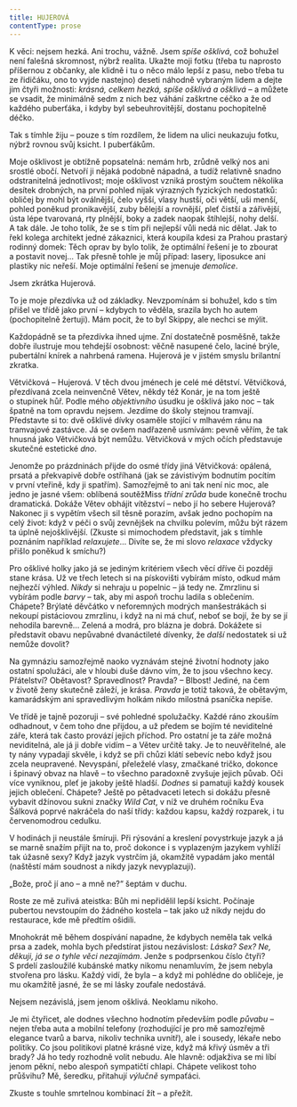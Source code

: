 ```yaml
---
title: HUJEROVÁ
contentType: prose
---
```


  

K věci: nejsem hezká. Ani trochu, vážně. Jsem _spíše ošklivá_, což bohužel není falešná skromnost, nýbrž realita. Ukažte moji fotku (třeba tu naprosto příšernou z občanky, ale klidně i tu o něco málo lepší z pasu, nebo třeba tu ze řidičáku, ono to vyjde nastejno) deseti náhodně vybraným lidem a dejte jim čtyři možnosti: _krásná, celkem hezká, spíše ošklivá a ošklivá_ – a můžete se vsadit, že minimálně sedm z nich bez váhání zaškrtne céčko a že od každého puberťáka, i kdyby byl sebeuhrovitější, dostanu pochopitelně déčko.

Tak s tímhle žiju – pouze s tím rozdílem, že lidem na ulici neukazuju fotku, nýbrž rovnou svůj ksicht. I puberťákům.

Moje ošklivost je obtížně popsatelná: nemám hrb, zrůdně velký nos ani srostlé obočí. Netvoří ji nějaká podobně nápadná, a tudíž relativně snadno odstranitelná jednotlivost; moje ošklivost vzniká prostým součtem několika desítek drobných, na první pohled nijak výrazných fyzických nedostatků: obličej by mohl být oválnější, čelo vyšší, vlasy hustší, oči větší, uši menší, pohled poněkud pronikavější, zuby bělejší a rovnější, pleť čistší a zářivější, ústa lépe tvarovaná, rty plnější, boky a zadek naopak štíhlejší, nohy delší. A tak dále. Je toho tolik, že se s tím při nejlepší vůli nedá nic dělat. Jak to řekl kolega architekt jedné zákaznici, která koupila kdesi za Prahou prastarý rodinný domek: Těch oprav by bylo tolik, že optimální řešení je to zbourat a postavit novej… Tak přesně tohle je můj případ: lasery, liposukce ani plastiky nic neřeší. Moje optimální řešení se jmenuje _demolice_.

  

Jsem zkrátka Hujerová.

To je moje přezdívka už od základky. Nevzpomínám si bohužel, kdo s tím přišel ve třídě jako první – kdybych to věděla, srazila bych ho autem (pochopitelně žertuji). Mám pocit, že to byl Skippy, ale nechci se mýlit.

Každopádně se ta přezdívka ihned ujme. Zní dostatečně posměšně, takže dobře ilustruje mou tehdejší osobnost: věčně nasupené čelo, laciné brýle, pubertální knírek a nahrbená ramena. Hujerová je v jistém smyslu brilantní zkratka.

Větvičková – Hujerová. V těch dvou jménech je celé mé dětství. Větvičková, přezdívaná zcela neinvenčně Větev, někdy též Konár, je na tom ještě o stupínek hůř. Podle mého _objektivního_ úsudku je ošklivá jako noc – tak špatně na tom opravdu nejsem. Jezdíme do školy stejnou tramvají. Představte si to: dvě ošklivé dívky osaměle stojící v mlhavém ránu na tramvajové zastávce. Já se ovšem nadřazeně usmívám: pevně věřím, že tak hnusná jako Větvičková být nemůžu. Větvičková v mých očích představuje skutečné estetické _dno_.

Jenomže po prázdninách přijde do osmé třídy jiná Větvičková: opálená, prsatá a překvapivě dobře ostříhaná (jak se závistivým bodnutím pocítím v první vteřině, kdy ji spatřím). Samozřejmě to ani tak není nic moc, ale jedno je jasné všem: oblíbená soutěžMiss _třídní zrůda_ bude konečně trochu dramatická. Dokáže Větev obhájit vítězství – nebo jí ho sebere Hujerová? Nakonec ji s vypětím všech sil těsně porazím, avšak jedno pochopím na celý život: když v péči o svůj zevnějšek na chvilku polevím, můžu být rázem ta úplně nejošklivější. (Zkuste si mimochodem představit, jak s tímhle poznáním například _relaxujete_… Divíte se, že mi slovo _relaxace_ vždycky přišlo poněkud k smíchu?)

  

Pro ošklivé holky jako já se jediným kritériem všech věcí dříve či později stane krása. Už ve třech letech si na pískovišti vybírám místo, odkud mám nejhezčí výhled. _Nikdy_ si nehraju u popelnic – já tedy ne. Zmrzlinu si vybírám podle _barvy_ – tak, aby mi aspoň trochu ladila s oblečením. Chápete? Brýlaté děvčátko v neforemných modrých manšestrákách si nekoupí pistáciovou zmrzlinu, i když na ni má chuť, neboť se bojí, že by se jí nehodila barevně… Zelená a modrá, pro blázna je dobrá. Dokážete si představit obavu nepůvabné dvanáctileté dívenky, že _další_ nedostatek si už nemůže dovolit?

Na gymnáziu samozřejmě naoko vyznávám stejné životní hodnoty jako ostatní spolužáci, ale v hloubi duše dávno vím, že to jsou všechno kecy. Přátelství? Obětavost? Spravedlnost? Pravda? – Blbost! Jediné, na čem v životě ženy skutečně záleží, je krása. _Pravda_ je totiž taková, že obětavým, kamarádským ani spravedlivým holkám nikdo milostná psaníčka nepíše.

Ve třídě je tajně pozoruji – své pohledné spolužačky. Každé ráno zkouším odhadnout, v čem toho dne přijdou, a už předem se bojím té neviditelné záře, která tak často provází jejich příchod. Pro ostatní je ta záře možná neviditelná, ale já ji dobře vidím – a Větev určitě taky. Je to neuvěřitelné, ale ty nány vypadají skvěle, i když se při chůzi klátí sebevíc nebo když jsou zcela neupravené. Nevyspání, přeleželé vlasy, zmačkané tričko, dokonce i špinavý obvaz na hlavě – to všechno paradoxně zvyšuje jejich půvab. Oči více vyniknou, pleť je jakoby ještě hladší. _Dodnes_ si pamatuji každý kousek jejich oblečení. Chápete? Ještě po pětadvaceti letech si dokážu přesně vybavit džínovou sukni značky _Wild Cat_, v níž ve druhém ročníku Eva Šálková poprvé nakráčela do naší třídy: každou kapsu, každý rozparek, i tu červenomodrou cedulku.

  

V hodinách ji neustále šmíruji. Při rýsování a kreslení povystrkuje jazyk a já se marně snažím přijít na to, proč dokonce i s vyplazeným jazykem vyhlíží tak úžasně sexy? Když jazyk vystrčím já, okamžitě vypadám jako mentál (naštěstí mám soudnost a nikdy jazyk nevyplazuji).

„Bože, proč jí ano – a mně ne?“ šeptám v duchu.

Roste ze mě zuřivá ateistka: Bůh mi nepřidělil lepší ksicht. Počínaje pubertou nevstoupím do žádného kostela – tak jako už nikdy nejdu do restaurace, kde mě předtím ošidili.

  

Mnohokrát mě během dospívání napadne, že kdybych neměla tak velká prsa a zadek, mohla bych předstírat jistou nezávislost: _Láska? Sex? Ne, děkuji, já se o_ _tyhle věci nezajímám_. Jenže s podprsenkou číslo čtyři? S prdelí zasloužilé kubánské matky nikomu nenamluvím, že jsem nebyla stvořena pro lásku. Každý vidí, že byla – a když mi pohlédne do obličeje, je mu okamžitě jasné, že se mi lásky zoufale nedostává.

Nejsem nezávislá, jsem jenom ošklivá. Neoklamu nikoho.

Je mi čtyřicet, ale dodnes všechno hodnotím především podle _půvabu_ – nejen třeba auta a mobilní telefony (rozhodující je pro mě samozřejmě elegance tvarů a barva, nikoliv technika uvnitř), ale i sousedy, lékaře nebo politiky. Co jsou politikovi platné krásné vize, když má křivý úsměv a tři brady? Já ho tedy rozhodně volit nebudu. Ale hlavně: odjakživa se mi líbí jenom pěkní, nebo alespoň sympatičtí chlapi. Chápete velikost toho průšvihu? Mě, šeredku, přitahují _výlučně_ sympaťáci.

Zkuste s touhle smrtelnou kombinací žít – a přežít.
